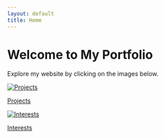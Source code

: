 ```yaml
---
layout: default
title: Home
---
```


# Welcome to My Portfolio

Explore my website by clicking on the images below.

<div class="links-row">
  <a href="{{ site.baseurl }}/projects/">
    <img src="{{ site.baseurl }}/assets/images/projects.jpg" alt="Projects" class="link-image">
    <p>Projects</p>
  </a>
  <a href="{{ site.baseurl }}/interests/">
    <img src="{{ site.baseurl }}/assets/images/interests.jpg" alt="Interests" class="link-image">
    <p>Interests</p>
  </a>
</div>
